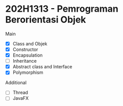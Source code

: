 # 202H1313 - Pemrograman Berorientasi Objek

Main
- [x] Class and Objek
- [x] Constructor
- [x] Encapsulation
- [ ] Inheritance
- [x] Abstract class and Interface
- [x] Polymorphism

Additional
- [ ] Thread
- [ ] JavaFX